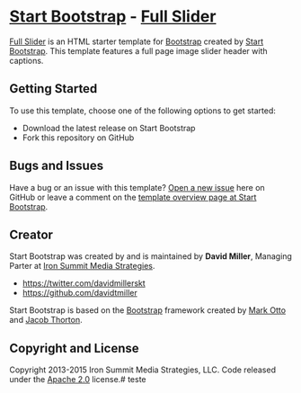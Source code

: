 # [Start Bootstrap](http://startbootstrap.com/) - [Full Slider](http://startbootstrap.com/template-overviews/full-slider/)

[Full Slider](http://startbootstrap.com/template-overviews/full-slider/) is an HTML starter template for [Bootstrap](http://getbootstrap.com/) created by [Start Bootstrap](http://startbootstrap.com/). This template features a full page image slider header with captions.

## Getting Started

To use this template, choose one of the following options to get started:
* Download the latest release on Start Bootstrap
* Fork this repository on GitHub

## Bugs and Issues

Have a bug or an issue with this template? [Open a new issue](https://github.com/IronSummitMedia/startbootstrap-full-slider/issues) here on GitHub or leave a comment on the [template overview page at Start Bootstrap](http://startbootstrap.com/template-overviews/full-slider/).

## Creator

Start Bootstrap was created by and is maintained by **David Miller**, Managing Parter at [Iron Summit Media Strategies](http://www.ironsummitmedia.com/).

* https://twitter.com/davidmillerskt
* https://github.com/davidtmiller

Start Bootstrap is based on the [Bootstrap](http://getbootstrap.com/) framework created by [Mark Otto](https://twitter.com/mdo) and [Jacob Thorton](https://twitter.com/fat).

## Copyright and License

Copyright 2013-2015 Iron Summit Media Strategies, LLC. Code released under the [Apache 2.0](https://github.com/IronSummitMedia/startbootstrap-full-slider/blob/gh-pages/LICENSE) license.# teste
